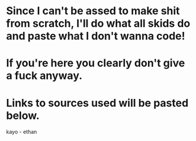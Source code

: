 # Since I can't be assed to make shit from scratch, I'll do what all skids do and paste what I don't wanna code!
# If you're here you clearly don't give a fuck anyway.
# Links to sources used will be pasted below.


kayo - ethan